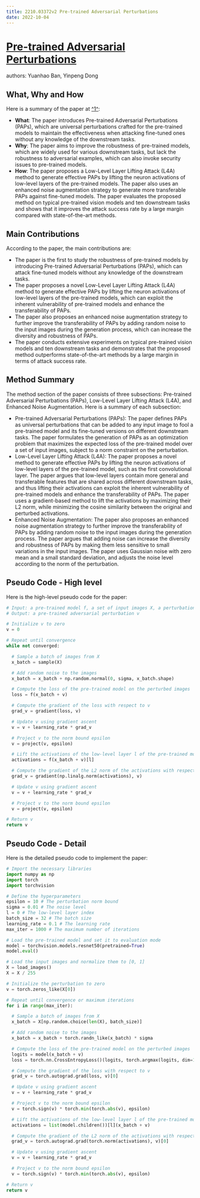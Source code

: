```yaml
---
title: 2210.03372v2 Pre-trained Adversarial Perturbations
date: 2022-10-04
---
```


# [Pre-trained Adversarial Perturbations](http://arxiv.org/abs/2210.03372v2)

authors: Yuanhao Ban, Yinpeng Dong


## What, Why and How

[1]: https://arxiv.org/abs/2210.03372v2 "[2210.03372v2] Pre-trained Adversarial Perturbations - arXiv.org"
[2]: https://arxiv.org/abs/2210.03372 "[2210.03372] Pre-trained Adversarial Perturbations - arXiv.org"
[3]: https://arxiv-export-lb.library.cornell.edu/abs/2110.03372v2 "[2110.03372v2] Unifying Likelihood-free Inference with Black-box ..."

Here is a summary of the paper at [^1^][1]:

- **What**: The paper introduces Pre-trained Adversarial Perturbations (PAPs), which are universal perturbations crafted for the pre-trained models to maintain the effectiveness when attacking fine-tuned ones without any knowledge of the downstream tasks.
- **Why**: The paper aims to improve the robustness of pre-trained models, which are widely used for various downstream tasks, but lack the robustness to adversarial examples, which can also invoke security issues to pre-trained models.
- **How**: The paper proposes a Low-Level Layer Lifting Attack (L4A) method to generate effective PAPs by lifting the neuron activations of low-level layers of the pre-trained models. The paper also uses an enhanced noise augmentation strategy to generate more transferable PAPs against fine-tuned models. The paper evaluates the proposed method on typical pre-trained vision models and ten downstream tasks and shows that it improves the attack success rate by a large margin compared with state-of-the-art methods.

## Main Contributions

According to the paper, the main contributions are:

- The paper is the first to study the robustness of pre-trained models by introducing Pre-trained Adversarial Perturbations (PAPs), which can attack fine-tuned models without any knowledge of the downstream tasks.
- The paper proposes a novel Low-Level Layer Lifting Attack (L4A) method to generate effective PAPs by lifting the neuron activations of low-level layers of the pre-trained models, which can exploit the inherent vulnerability of pre-trained models and enhance the transferability of PAPs.
- The paper also proposes an enhanced noise augmentation strategy to further improve the transferability of PAPs by adding random noise to the input images during the generation process, which can increase the diversity and robustness of PAPs.
- The paper conducts extensive experiments on typical pre-trained vision models and ten downstream tasks and demonstrates that the proposed method outperforms state-of-the-art methods by a large margin in terms of attack success rate.

## Method Summary

The method section of the paper consists of three subsections: Pre-trained Adversarial Perturbations (PAPs), Low-Level Layer Lifting Attack (L4A), and Enhanced Noise Augmentation. Here is a summary of each subsection:

- Pre-trained Adversarial Perturbations (PAPs): The paper defines PAPs as universal perturbations that can be added to any input image to fool a pre-trained model and its fine-tuned versions on different downstream tasks. The paper formulates the generation of PAPs as an optimization problem that maximizes the expected loss of the pre-trained model over a set of input images, subject to a norm constraint on the perturbation.
- Low-Level Layer Lifting Attack (L4A): The paper proposes a novel method to generate effective PAPs by lifting the neuron activations of low-level layers of the pre-trained model, such as the first convolutional layer. The paper argues that low-level layers contain more general and transferable features that are shared across different downstream tasks, and thus lifting their activations can exploit the inherent vulnerability of pre-trained models and enhance the transferability of PAPs. The paper uses a gradient-based method to lift the activations by maximizing their L2 norm, while minimizing the cosine similarity between the original and perturbed activations.
- Enhanced Noise Augmentation: The paper also proposes an enhanced noise augmentation strategy to further improve the transferability of PAPs by adding random noise to the input images during the generation process. The paper argues that adding noise can increase the diversity and robustness of PAPs by making them less sensitive to small variations in the input images. The paper uses Gaussian noise with zero mean and a small standard deviation, and adjusts the noise level according to the norm of the perturbation.

## Pseudo Code - High level

Here is the high-level pseudo code for the paper:

```python
# Input: a pre-trained model f, a set of input images X, a perturbation norm bound epsilon, a noise level sigma, a low-level layer index l
# Output: a pre-trained adversarial perturbation v

# Initialize v to zero
v = 0

# Repeat until convergence
while not converged:

  # Sample a batch of images from X
  x_batch = sample(X)

  # Add random noise to the images
  x_batch = x_batch + np.random.normal(0, sigma, x_batch.shape)

  # Compute the loss of the pre-trained model on the perturbed images
  loss = f(x_batch + v)

  # Compute the gradient of the loss with respect to v
  grad_v = gradient(loss, v)

  # Update v using gradient ascent
  v = v + learning_rate * grad_v

  # Project v to the norm bound epsilon
  v = project(v, epsilon)

  # Lift the activations of the low-level layer l of the pre-trained model on the perturbed images
  activations = f(x_batch + v)[l]

  # Compute the gradient of the L2 norm of the activations with respect to v
  grad_v = gradient(np.linalg.norm(activations), v)

  # Update v using gradient ascent
  v = v + learning_rate * grad_v

  # Project v to the norm bound epsilon
  v = project(v, epsilon)

# Return v
return v
```

## Pseudo Code - Detail

Here is the detailed pseudo code to implement the paper:

```python
# Import the necessary libraries
import numpy as np
import torch
import torchvision

# Define the hyperparameters
epsilon = 10 # The perturbation norm bound
sigma = 0.01 # The noise level
l = 0 # The low-level layer index
batch_size = 32 # The batch size
learning_rate = 0.1 # The learning rate
max_iter = 1000 # The maximum number of iterations

# Load the pre-trained model and set it to evaluation mode
model = torchvision.models.resnet50(pretrained=True)
model.eval()

# Load the input images and normalize them to [0, 1]
X = load_images()
X = X / 255

# Initialize the perturbation to zero
v = torch.zeros_like(X[0])

# Repeat until convergence or maximum iterations
for i in range(max_iter):

  # Sample a batch of images from X
  x_batch = X[np.random.choice(len(X), batch_size)]

  # Add random noise to the images
  x_batch = x_batch + torch.randn_like(x_batch) * sigma

  # Compute the loss of the pre-trained model on the perturbed images
  logits = model(x_batch + v)
  loss = torch.nn.CrossEntropyLoss()(logits, torch.argmax(logits, dim=1))

  # Compute the gradient of the loss with respect to v
  grad_v = torch.autograd.grad(loss, v)[0]

  # Update v using gradient ascent
  v = v + learning_rate * grad_v

  # Project v to the norm bound epsilon
  v = torch.sign(v) * torch.min(torch.abs(v), epsilon)

  # Lift the activations of the low-level layer l of the pre-trained model on the perturbed images
  activations = list(model.children())[l](x_batch + v)

  # Compute the gradient of the L2 norm of the activations with respect to v
  grad_v = torch.autograd.grad(torch.norm(activations), v)[0]

  # Update v using gradient ascent
  v = v + learning_rate * grad_v

  # Project v to the norm bound epsilon
  v = torch.sign(v) * torch.min(torch.abs(v), epsilon)

# Return v
return v
```